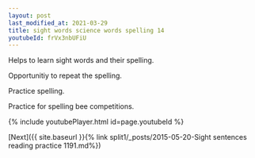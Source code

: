 ```yaml
---
layout: post
last_modified_at: 2021-03-29
title: sight words science words spelling 14
youtubeId: frVx3nbUFiU
---
```

 
 
Helps to learn sight words and their spelling.

Opportunitiy to repeat the spelling. 

Practice spelling. 
 
Practice for spelling bee competitions. 
 
{% include youtubePlayer.html id=page.youtubeId %}
 
 

[Next]({{ site.baseurl }}{% link  split1/_posts/2015-05-20-Sight sentences reading practice 1191.md%})
 
